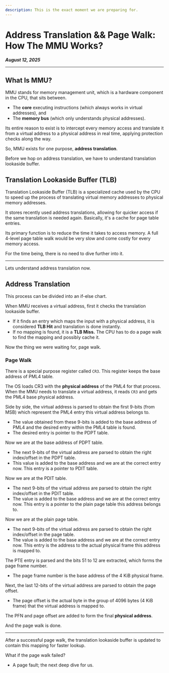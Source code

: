 ```yaml
---
description: This is the exact moment we are preparing for.
---
```


# Address Translation && Page Walk: How The MMU Works?

_**August 12, 2025**_

***

## What Is MMU?

MMU stands for memory management unit, which is a hardware component in the CPU, that sits between.

* The **core** executing instructions (which always works in virtual addresses), and
* The **memory bus** (which only understands physical addresses).

Its entire reason to exist is to intercept every memory access and translate it from a virtual address to a physical address in real time, applying protection checks along the way.

So, MMU exists for one purpose, **address translation**.

Before we hop on address translation, we have to understand translation lookaside buffer.

## Translation Lookaside Buffer (TLB)

Translation Lookaside Buffer (TLB) is a specialized cache used by the CPU to speed up the process of translating virtual memory addresses to physical memory addresses.

It stores recently used address translations, allowing for quicker access if the same translation is needed again. Basically, it's a cache for page table entries.

Its primary function is to reduce the time it takes to access memory. A full 4-level page table walk would be very slow and come costly for every memory access.

For the time being, there is no need to dive further into it.

***

Lets understand address translation now.

## Address Translation

This process can be divided into an if-else chart.

When MMU receives a virtual address, first it checks the translation lookaside buffer.

* If it finds an entry which maps the input with a physical address, it is considered **TLB Hit** and translation is done instantly.
* If no mapping is found, it is a **TLB Miss.** The CPU has to do a page walk to find the mapping and possibly cache it.

Now the thing we were waiting for, page walk.

### Page Walk

There is a special purpose register called `CR3`. This register keeps the base address of PML4 table.

The OS loads CR3 with the **physical address** of the PML4 for that process. When the MMU needs to translate a virtual address, it reads `CR3` and gets the PML4 base physical address.

Side by side, the virtual address is parsed to obtain the first 9-bits (from MSB) which represent the PML4 entry this virtual address belongs to.

* The value obtained from these 9-bits is added to the base address of PML4 and the desired entry within the PML4 table is found.
* The desired entry is pointer to the PDPT table.&#x20;

Now we are at the base address of PDPT table.

* The next 9-bits of the virtual address are parsed to obtain the right index/offset in the PDPT table.
* This value is added to the base address and we are at the correct entry now. This entry is a pointer to PDIT table.

Now we are at the PDIT table.

* The next 9-bits of the virtual address are parsed to obtain the right index/offset in the PDIT table.
* The value is added to the base address and we are at the correct entry now. This entry is a pointer to the plain page table this address belongs to.

Now we are at the plain page table.

* The next 9-bits of the virtual address are parsed to obtain the right index/offset in the page table.
* The value is added to the base address and we are at the correct entry now. This entry is the address to the actual physical frame this address is mapped to.

The PTE entry is parsed and the bits 51 to 12 are extracted, which forms the page frame number.

* The page frame number is the base address of the 4 KiB physical frame.

Next, the last 12-bits of the virtual address are parsed to obtain the page offset.

* The page offset is the actual byte in the group of 4096 bytes (4 KiB frame) that the virtual address is mapped to.

The PFN and page offset are added to form the final **physical address**.

And the page walk is done.

***

After a successful page walk, the translation lookaside buffer is updated to contain this mapping for faster lookup.

What if the page walk failed?

* A page fault; the next deep dive for us.
